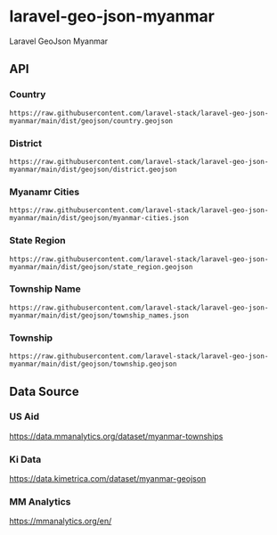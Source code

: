 # laravel-geo-json-myanmar

Laravel GeoJson Myanmar

## API
### Country
```
https://raw.githubusercontent.com/laravel-stack/laravel-geo-json-myanmar/main/dist/geojson/country.geojson
```
### District
```
https://raw.githubusercontent.com/laravel-stack/laravel-geo-json-myanmar/main/dist/geojson/district.geojson
```
### Myanamr Cities
```
https://raw.githubusercontent.com/laravel-stack/laravel-geo-json-myanmar/main/dist/geojson/myanmar-cities.json
```
### State Region
```
https://raw.githubusercontent.com/laravel-stack/laravel-geo-json-myanmar/main/dist/geojson/state_region.geojson
```
### Township Name
```
https://raw.githubusercontent.com/laravel-stack/laravel-geo-json-myanmar/main/dist/geojson/township_names.json
```
### Township
```
https://raw.githubusercontent.com/laravel-stack/laravel-geo-json-myanmar/main/dist/geojson/township.geojson
```



## Data Source

### US Aid
https://data.mmanalytics.org/dataset/myanmar-townships
### Ki Data
https://data.kimetrica.com/dataset/myanmar-geojson
### MM Analytics
https://mmanalytics.org/en/